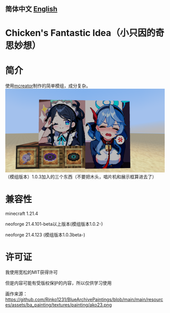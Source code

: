 ## 简体中文 [English](https://github.com/xjjakm/Chicken-s-Fantastic-Idea/blob/main/README_en-us.md)
# Chicken's Fantastic Idea（小只因的奇思妙想）
# 简介
使用[mcreator](https://github.com/MCreator/MCreator)制作的简单模组，成分复杂。
![1.0.3版本加入的东西](https://github.com/xjjakm/Chicken-s-Fantastic-Idea/blob/main/Gallery/2025-03-28_20.32.40.png)
（模组版本）1.0.3加入的三个东西（不要把木头，唱片机和展示框算进去了）

# 兼容性
minecraft 1.21.4 

neoforge 21.4.101-beta以上版本(模组版本1.0.2-) 

neoforge 21.4.123 (模组版本1.0.3beta-)          

# 许可证
我使用宽松的MIT获得许可

但是内容可能有受版权保护的内容，所以仅供学习使用

画作来源：https://github.com/Rinko1231/BlueArchivePaintings/blob/main/main/resources/assets/ba_painting/textures/painting/ako23.png
